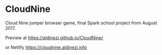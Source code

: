 # CloudNine
Cloud Nine jumper browser game, final Spark school project from August 2017.

Preview at https://aldinezi.github.io/CloudNine/

or Netlify https://cloudnine.aldinezi.info
